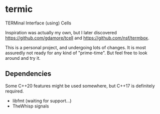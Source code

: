 # termic

TERMinal Interface (using) Cells

Inspiration was actually my own, but I later discovered https://github.com/gdamore/tcell and https://github.com/nsf/termbox.

This is a personal project, and undergoing lots of changes. It is most
assuredly not ready for any kind of "prime-time".  But feel free to
look around and try it.


## Dependencies

Some C++20 features might be used somewhere, but C++17 is definitely required.

* libfmt  (waiting for <format> support...)
* TheWhisp signals
